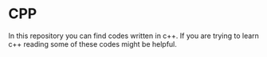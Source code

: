 # CPP
In this repository you can find codes written in c++. If you are trying to learn c++ reading some of these codes might be helpful. 

